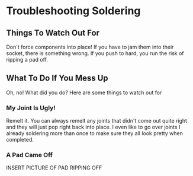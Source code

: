 # Troubleshooting Soldering

## Things To Watch Out For

Don't force components into place\! If you have to jam them into their
socket, there is something wrong. If you push to hard, you run the risk
of ripping a pad off.

## What To Do If You Mess Up

Oh, no\! What did you do? Here are some things to watch out for

### My Joint Is Ugly\!

Remelt it. You can always remelt any joints that didn't come out quite
right and they will just pop right back into place. I even like to go
over joints I already soldering more than once to make sure they all
look pretty when completed.

### A Pad Came Off

INSERT PICTURE OF PAD RIPPING OFF
